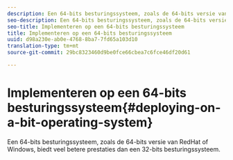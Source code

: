 ```yaml
---
description: Een 64-bits besturingssysteem, zoals de 64-bits versie van RedHat of Windows, biedt veel betere prestaties dan een 32-bits besturingssysteem.
seo-description: Een 64-bits besturingssysteem, zoals de 64-bits versie van RedHat of Windows, biedt veel betere prestaties dan een 32-bits besturingssysteem.
seo-title: Implementeren op een 64-bits besturingssysteem
title: Implementeren op een 64-bits besturingssysteem
uuid: d98a230e-ab0e-4768-8ba7-7fd65a103d10
translation-type: tm+mt
source-git-commit: 29bc8323460d9be0fce66cbea7c6fce46df20d61

---
```



# Implementeren op een 64-bits besturingssysteem{#deploying-on-a-bit-operating-system}

Een 64-bits besturingssysteem, zoals de 64-bits versie van RedHat of Windows, biedt veel betere prestaties dan een 32-bits besturingssysteem.

